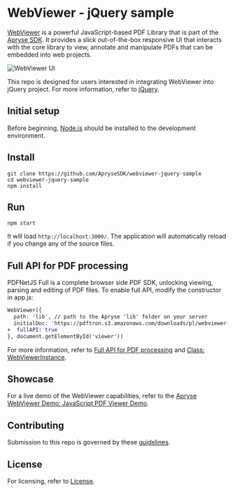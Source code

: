 # WebViewer - jQuery sample

[WebViewer](https://docs.apryse.com/documentation/web/) is a powerful JavaScript-based PDF Library that is part of the [Apryse SDK](https://apryse.com/). It provides a slick out-of-the-box responsive UI that interacts with the core library to view, annotate and manipulate PDFs that can be embedded into web projects.

![WebViewer UI](https://pdftron.s3.amazonaws.com/downloads/pl/webviewer-ui.png)

This repo is designed for users interested in integrating WebViewer into jQuery project. For more information, refer to [jQuery](https://jquery.com/).

## Initial setup

Before beginning, [Node.js](https://nodejs.org/en/) should be installed to the development environment.

## Install

```
git clone https://github.com/ApryseSDK/webviewer-jquery-sample
cd webviewer-jquery-sample
npm install
```

## Run

```
npm start
```

It will load `http://localhost:3000/`. The application will automatically reload if you change any of the source files.

## Full API for PDF processing

PDFNetJS Full is a complete browser side PDF SDK, unlocking viewing, parsing and editing of PDF files. To enable full API, modify the constructor in app.js:

```diff
WebViewer({
  path: 'lib', // path to the Apryse 'lib' folder on your server
  initialDoc: 'https://pdftron.s3.amazonaws.com/downloads/pl/webviewer-demo.pdf',
+  fullAPI: true
}, document.getElementById('viewer'))
```

For more information, refer to [Full API for PDF processing](https://docs.apryse.com/documentation/web/guides/full-api/) and [Class: WebViewerInstance](https://docs.apryse.com/api/web/WebViewerInstance.html).

## Showcase

For a live demo of the WebViewer capabilities, refer to the [Apryse WebViewer Demo: JavaScript PDF Viewer Demo](https://showcase.apryse.com/).

## Contributing

Submission to this repo is governed by these [guidelines](/CONTRIBUTING.md).

## License

For licensing, refer to [License](LICENSE).
